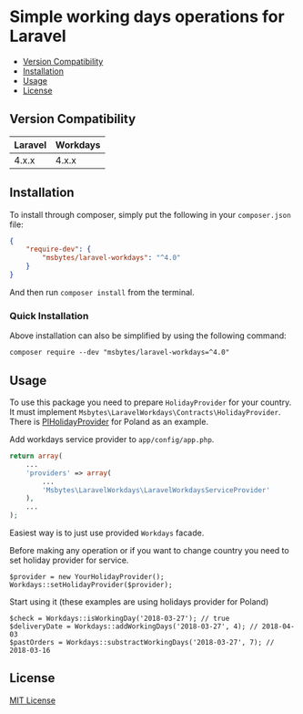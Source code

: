 Simple working days operations for Laravel
==============

* [Version Compatibility](#version-compatibility)
* [Installation](#installation)
* [Usage](#usage)
* [License](#license)

## Version Compatibility

 Laravel  | Workdays
:---------|:----------
 4.x.x    | 4.x.x

## Installation

To install through composer, simply put the following in your `composer.json` file:

```json
{
    "require-dev": {
        "msbytes/laravel-workdays": "^4.0"
    }
}
```

And then run `composer install` from the terminal.

### Quick Installation

Above installation can also be simplified by using the following command:

    composer require --dev "msbytes/laravel-workdays=^4.0"


## Usage

To use this package you need to prepare `HolidayProvider` for your country.
It must implement `Msbytes\LaravelWorkdays\Contracts\HolidayProvider`. 
There is [PlHolidayProvider](Msbytes/LaravelWorkdays/PlHolidayProvider.php) for Poland as an example. 

Add workdays service provider to `app/config/app.php`.

```php
return array(
	...
	'providers' => array(
		...
		'Msbytes\LaravelWorkdays\LaravelWorkdaysServiceProvider'
	),
	...
);
```

Easiest way is to just use provided `Workdays` facade.

Before making any operation or if you want to change country you need to set holiday provider 
for service.

```
$provider = new YourHolidayProvider();
Workdays::setHolidayProvider($provider);
```

Start using it (these examples are using holidays provider for Poland)

```
$check = Workdays::isWorkingDay('2018-03-27'); // true
$deliveryDate = Workdays::addWorkingDays('2018-03-27', 4); // 2018-04-03
$pastOrders = Workdays::substractWorkingDays('2018-03-27', 7); // 2018-03-16
```

## License
[MIT License](LICENSE)